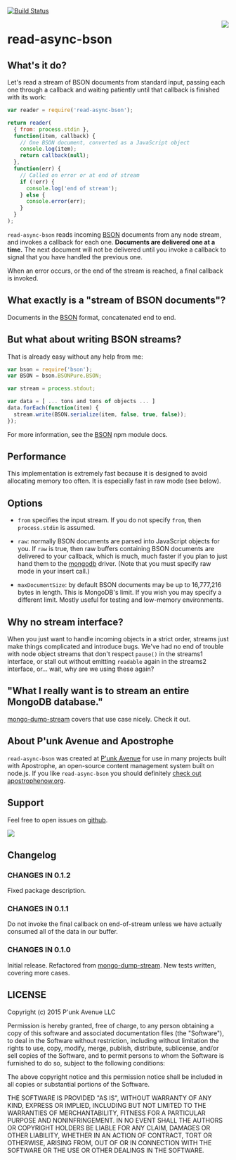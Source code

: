 [![Build Status](https://travis-ci.org/punkave/read-async-bson.svg?branch=master)](https://travis-ci.org/punkave/read-async-bson)

<a href="http://apostrophenow.org/"><img src="https://raw.githubusercontent.com/punkave/read-async-bson/master/logos/logo-box-madefor.png" align="right" /></a>

# read-async-bson

## What's it do?

Let's read a stream of BSON documents from standard input, passing each one through a callback and waiting patiently until that callback is finished with its work:

```javascript
var reader = require('read-async-bson');

return reader(
  { from: process.stdin },
  function(item, callback) {
    // One BSON document, converted as a JavaScript object
    console.log(item);
    return callback(null);
  },
  function(err) {
    // Called on error or at end of stream
    if (!err) {
      console.log('end of stream');
    } else {
      console.error(err);
    }
  }
);
```

`read-async-bson` reads incoming [BSON](http://bsonspec.org/spec.html) documents from any node stream, and invokes a callback for each one. **Documents are delivered one at a time.** The next document will not be delivered until you invoke a callback to signal that you have handled the previous one.

When an error occurs, or the end of the stream is reached, a final callback is invoked.

## What exactly is a "stream of BSON documents"?

Documents in the [BSON](http://bsonspec.org/spec.html) format, concatenated end to end.

## But what about writing BSON streams?

That is already easy without any help from me:

```javascript
var bson = require('bson');
var BSON = bson.BSONPure.BSON;

var stream = process.stdout;

var data = [ ... tons and tons of objects ... ]
data.forEach(function(item) {
  stream.write(BSON.serialize(item, false, true, false));
});
```

For more information, see the [BSON](https://www.npmjs.com/package/bson) npm module docs.

## Performance

This implementation is extremely fast because it is designed to avoid allocating memory too often. It is especially fast in raw mode (see below).

## Options

* `from` specifies the input stream. If you do not specify `from`, then `process.stdin` is assumed.

* `raw`: normally BSON documents are parsed into JavaScript objects for you. If `raw` is true, then raw buffers containing BSON documents are delivered to your callback, which is much, much faster if you plan to just hand them to the [mongodb](https://www.npmjs.com/package/mongodb) driver. (Note that you must specify raw mode in your insert call.)

* `maxDocumentSize`: by default BSON documents may be up to 16,777,216 bytes in length. This is MongoDB's limit. If you wish you may specify a different limit. Mostly useful for testing and low-memory environments.

## Why no stream interface?

When you just want to handle incoming objects in a strict order, streams just make things complicated and introduce bugs. We've had no end of trouble with node object streams that don't respect `pause()` in the streams1 interface, or stall out without emitting `readable` again in the streams2 interface, or... wait, why are we using these again?

## "What I really want is to stream an entire MongoDB database."

[mongo-dump-stream](http://npmjs.org/packages/mongo-dump-stream) covers that use case nicely. Check it out.

## About P'unk Avenue and Apostrophe

`read-async-bson` was created at [P'unk Avenue](http://punkave.com) for use in many projects built with Apostrophe, an open-source content management system built on node.js. If you like `read-async-bson` you should definitely [check out apostrophenow.org](http://apostrophenow.org).

## Support

Feel free to open issues on [github](http://github.com/punkave/read-async-bson).

<a href="http://punkave.com/"><img src="https://raw.githubusercontent.com/punkave/read-async-bson/master/logos/logo-box-builtby.png" /></a>

## Changelog

### CHANGES IN 0.1.2

Fixed package description.

### CHANGES IN 0.1.1

Do not invoke the final callback on end-of-stream unless we have actually consumed all of the data in our buffer.

### CHANGES IN 0.1.0

Initial release. Refactored from [mongo-dump-stream](http://npmjs.org/packages/mongo-dump-stream). New tests written, covering more cases.

## LICENSE

Copyright (c) 2015 P'unk Avenue LLC

Permission is hereby granted, free of charge, to any person obtaining a copy of this software and associated documentation files (the "Software"), to deal in the Software without restriction, including without limitation the rights to use, copy, modify, merge, publish, distribute, sublicense, and/or sell copies of the Software, and to permit persons to whom the Software is furnished to do so, subject to the following conditions:

The above copyright notice and this permission notice shall be included in all copies or substantial portions of the Software.

THE SOFTWARE IS PROVIDED "AS IS", WITHOUT WARRANTY OF ANY KIND, EXPRESS OR IMPLIED, INCLUDING BUT NOT LIMITED TO THE WARRANTIES OF MERCHANTABILITY, FITNESS FOR A PARTICULAR PURPOSE AND NONINFRINGEMENT. IN NO EVENT SHALL THE AUTHORS OR COPYRIGHT HOLDERS BE LIABLE FOR ANY CLAIM, DAMAGES OR OTHER LIABILITY, WHETHER IN AN ACTION OF CONTRACT, TORT OR OTHERWISE, ARISING FROM, OUT OF OR IN CONNECTION WITH THE SOFTWARE OR THE USE OR OTHER DEALINGS IN THE SOFTWARE.
